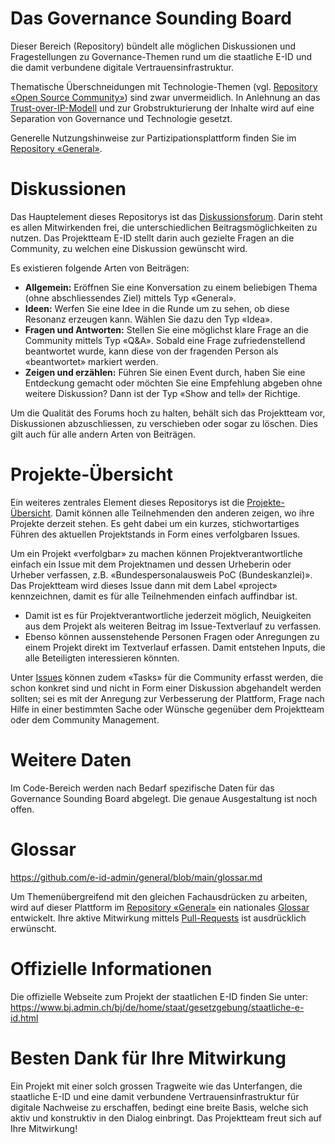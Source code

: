 #	Das Governance Sounding Board
Dieser Bereich (Repository) bündelt alle möglichen Diskussionen und Fragestellungen zu Governance-Themen rund um die staatliche E-ID und die damit verbundene digitale Vertrauensinfrastruktur.

Thematische Überschneidungen mit Technologie-Themen (vgl. [Repository «Open Source Community»](https://github.com/e-id-admin/open-source-community)) sind zwar unvermeidlich. In Anlehnung an das [Trust-over-IP-Modell](https://trustoverip.org/wp-content/toip-model/) und zur Grobstrukturierung der Inhalte wird auf eine Separation von Governance und Technologie gesetzt.

Generelle Nutzungshinweise zur Partizipationsplattform finden Sie im [Repository «General»](https://github.com/e-id-admin/general).

#	Diskussionen
Das Hauptelement dieses Repositorys ist das [Diskussionsforum](https://github.com/e-id-admin/governance-sounding-board/discussions). Darin steht es allen Mitwirkenden frei, die unterschiedlichen Beitragsmöglichkeiten zu nutzen. Das Projektteam E-ID stellt darin auch gezielte Fragen an die Community, zu welchen eine Diskussion gewünscht wird.

Es existieren folgende Arten von Beiträgen:
*	**Allgemein:** Eröffnen Sie eine Konversation zu einem beliebigen Thema (ohne abschliessendes Ziel) mittels Typ «General».
*	**Ideen:** Werfen Sie eine Idee in die Runde um zu sehen, ob diese Resonanz erzeugen kann. Wählen Sie dazu den Typ «Idea».
*	**Fragen und Antworten:** Stellen Sie eine möglichst klare Frage an die Community mittels Typ «Q&A». Sobald eine Frage zufriedenstellend beantwortet wurde, kann diese von der fragenden Person als «beantwortet» markiert werden.
*	**Zeigen und erzählen:** Führen Sie einen Event durch, haben Sie eine Entdeckung gemacht oder möchten Sie eine Empfehlung abgeben ohne weitere Diskussion? Dann ist der Typ «Show and tell» der Richtige.

Um die Qualität des Forums hoch zu halten, behält sich das Projektteam vor, Diskussionen abzuschliessen, zu verschieben oder sogar zu löschen. Dies gilt auch für alle andern Arten von Beiträgen.

#	Projekte-Übersicht
Ein weiteres zentrales Element dieses Repositorys ist die [Projekte-Übersicht](https://github.com/e-id-admin/governance-sounding-board/issues?q=is%3Aopen+is%3Aissue+label%3Aproject). Damit können alle Teilnehmenden den anderen zeigen, wo ihre Projekte derzeit stehen. Es geht dabei um ein kurzes, stichwortartiges Führen des aktuellen Projektstands in Form eines verfolgbaren Issues.

Um ein Projekt «verfolgbar» zu machen können Projektverantwortliche einfach ein Issue mit dem Projektnamen und dessen Urheberin oder Urheber verfassen, z.B. «Bundespersonalausweis PoC (Bundeskanzlei)». Das Projektteam wird dieses Issue dann mit dem Label «project» kennzeichnen, damit es für alle Teilnehmenden einfach auffindbar ist.

*	Damit ist es für Projektverantwortliche jederzeit möglich, Neuigkeiten aus dem Projekt als weiteren Beitrag im Issue-Textverlauf zu verfassen.
*	Ebenso können aussenstehende Personen Fragen oder Anregungen zu einem Projekt direkt im Textverlauf erfassen. Damit entstehen Inputs, die alle Beteiligten interessieren könnten.

Unter [Issues](https://github.com/e-id-admin/governance-sounding-board/issues) können zudem «Tasks» für die Community erfasst werden, die schon konkret sind und nicht in Form einer Diskussion abgehandelt werden sollten; sei es mit der Anregung zur Verbesserung der Plattform, Frage nach Hilfe in einer bestimmten Sache oder Wünsche gegenüber dem Projektteam oder dem Community Management.

#	Weitere Daten
Im Code-Bereich werden nach Bedarf spezifische Daten für das Governance Sounding Board abgelegt. Die genaue Ausgestaltung ist noch offen.

#	Glossar
https://github.com/e-id-admin/general/blob/main/glossar.md

Um Themenübergreifend mit den gleichen Fachausdrücken zu arbeiten, wird auf dieser Plattform im [Repository «General»](https://github.com/e-id-admin/general) ein nationales [Glossar](https://github.com/e-id-admin/general/blob/main/glossar.md) entwickelt. Ihre aktive Mitwirkung mittels [Pull-Requests](https://docs.github.com/en/pull-requests/collaborating-with-pull-requests) ist ausdrücklich erwünscht.

#	Offizielle Informationen
Die offizielle Webseite zum Projekt der staatlichen E-ID finden Sie unter:  
https://www.bj.admin.ch/bj/de/home/staat/gesetzgebung/staatliche-e-id.html

#	Besten Dank für Ihre Mitwirkung
Ein Projekt mit einer solch grossen Tragweite wie das Unterfangen, die staatliche E-ID und eine damit verbundene Vertrauensinfrastruktur für digitale Nachweise zu erschaffen, bedingt eine breite Basis, welche sich aktiv und konstruktiv in den Dialog einbringt. Das Projektteam freut sich auf Ihre Mitwirkung!
